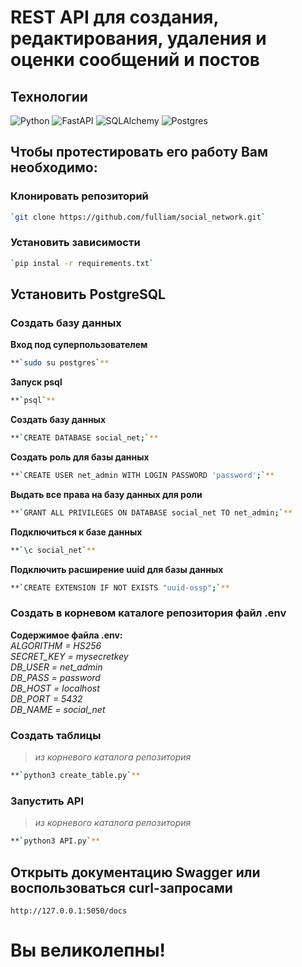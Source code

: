 # REST API для создания, редактирования, удаления и оценки сообщений и постов  
## Технологии
![Python](https://img.shields.io/badge/python_3.11-3670A0?style=for-the-badge&logo=python&logoColor=white)
![FastAPI](https://img.shields.io/badge/FastAPI-005571?style=for-the-badge&logo=fastapi)
![SQLAlchemy](https://img.shields.io/badge/SQLAlchemy-005571?style=for-the-badge)
![Postgres](https://img.shields.io/badge/postgres-%23316192.svg?style=for-the-badge&logo=postgresql&logoColor=white)
## Чтобы протестировать его работу Вам необходимо:  
### Клонировать репозиторий  
```bash
`git clone https://github.com/fulliam/social_network.git`  
```
### Установить зависимости  
```bash
`pip instal -r requirements.txt`  
```
## Установить PostgreSQL  
### Создать базу данных  
**Вход под суперпользователем**  
```bash
**`sudo su postgres`**  
```
**Запуск psql**  
```bash
**`psql`**  
```
**Создать базу данных**  
```bash
**`CREATE DATABASE social_net;`**  
```
**Создать роль для базы данных**  
```bash
**`CREATE USER net_admin WITH LOGIN PASSWORD 'password';`**  
```
**Выдать все права на базу данных для роли**  
```bash
**`GRANT ALL PRIVILEGES ON DATABASE social_net TO net_admin;`**  
```
**Подключиться к базе данных**  
```bash
**`\c social_net`**  
```
**Подключить расширение uuid для базы данных**  
```bash
**`CREATE EXTENSION IF NOT EXISTS "uuid-ossp";`**  
```
### Создать в корневом каталоге репозитория файл .env  
**Содержимое файла .env:**  
*ALGORITHM = HS256*  
*SECRET_KEY = mysecretkey*  
*DB_USER = net_admin*  
*DB_PASS = password*  
*DB_HOST = localhost*  
*DB_PORT = 5432*  
*DB_NAME = social_net*  
### Создать таблицы  
>*из корневого каталога репозитория*  
```bash
**`python3 create_table.py`**  
```
### Запустить API  
>*из корневого каталога репозитория*  
```bash
**`python3 API.py`**  
```
## Открыть документацию Swagger или воспользоваться curl-запросами  
`http://127.0.0.1:5050/docs`  
# Вы великолепны!